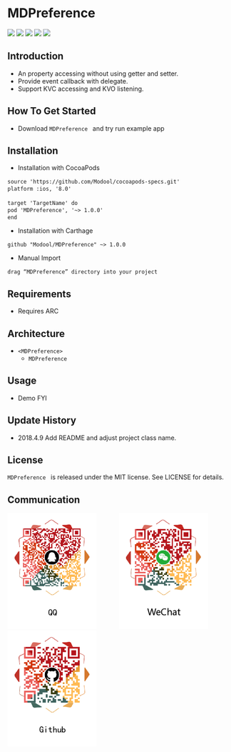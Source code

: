 # MDPreference

[![](https://img.shields.io/travis/rust-lang/rust.svg?style=flat)](https://github.com/Modool)
[![](https://img.shields.io/badge/language-Object--C-1eafeb.svg?style=flat)](https://developer.apple.com/Objective-C)
[![](https://img.shields.io/badge/license-MIT-353535.svg?style=flat)](https://developer.apple.com/iphone/index.action)
[![](https://img.shields.io/badge/platform-iOS-lightgrey.svg?style=flat)](https://github.com/Modool)
[![](https://img.shields.io/badge/QQ群-662988771-red.svg)](http://wpa.qq.com/msgrd?v=3&uin=662988771&site=qq&menu=yes)

## Introduction

- An property accessing without using getter and setter.
- Provide event callback with delegate.
- Support KVC accessing and KVO listening.

## How To Get Started

* Download `MDPreference ` and try run example app

## Installation


* Installation with CocoaPods

```
source 'https://github.com/Modool/cocoapods-specs.git'
platform :ios, '8.0'

target 'TargetName' do
pod 'MDPreference', '~> 1.0.0'
end

```

* Installation with Carthage

```
github "Modool/MDPreference" ~> 1.0.0
```

* Manual Import

```
drag “MDPreference” directory into your project

```

## Requirements
- Requires ARC

## Architecture

* `<MDPreference>`
	* `MDPreference`

## Usage

* Demo FYI 

## Update History

* 2018.4.9 Add README and adjust project class name.

## License
`MDPreference ` is released under the MIT license. See LICENSE for details.

## Communication

<img src="https://github.com/Modool/Resources/blob/master/images/social/qq_300.png?raw=true" width=200><img style="margin:0px 50px 0px 50px" src="https://github.com/Modool/Resources/blob/master/images/social/wechat_300.png?raw=true" width=200><img src="https://github.com/Modool/Resources/blob/master/images/social/github_300.png?raw=true" width=200>